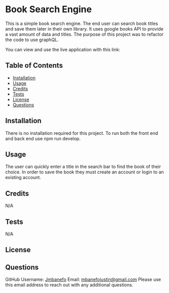 # Book Search Engine 
  
    
  This is a simple book search engine. The end user can search book titles and save them later in their own library. It uses google books API to provide a vast amount of data and titles. The purpose of this project was to refactor the code to use graphQL. 

  You can view and use the live application with this link: 

  ## Table of Contents
  * [Installation](#installation)
  * [Usage](#usage)
  * [Credits](#credits)
  * [Tests](#tests)
  * [License](#license)
  * [Questions](#questions)
  
  ## Installation 
  There is no installation required for this project. To run both the front end and back end use npm run develop. 
  
  ## Usage
  The user can quickly enter a title in the search bar to find the book of their choice. In order to save the book they must create an account or login to an existing account. 
  
  ## Credits
  N/A

  ## Tests
  N/A
    
  ## License 
  
  


  ## Questions
  GitHub Username: [Jmbanefo](github.com/Jmbanefo)
  Email: mbanefojustin@gmail.com
  Please use this email address to reach out with any additional questions. 